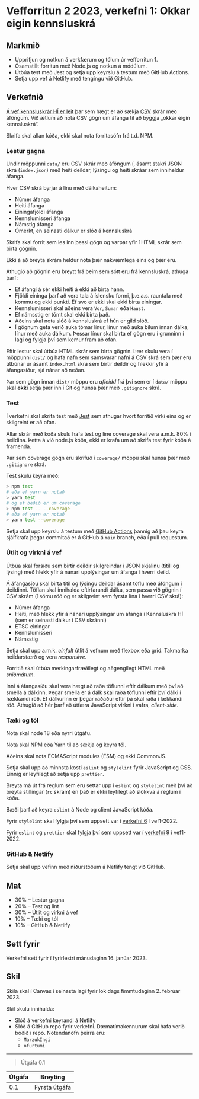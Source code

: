 # Vefforritun 2 2023, verkefni 1: Okkar eigin kennsluskrá

## Markmið

- Upprifjun og notkun á verkfærum og tólum úr vefforritun 1.
- Ósamstillt forritun með Node.js og notkun á módúlum.
- Útbúa test með Jest og setja upp keyrslu á testum með GitHub Actions.
- Setja upp vef á Netlify með tengingu við GitHub.

## Verkefnið

[Á vef kennsluskrár HÍ er leit](https://ugla.hi.is/kennsluskra/index.php?tab=nam&chapter=leit) þar sem hægt er að sækja [CSV](https://en.wikipedia.org/wiki/Comma-separated_values) skrár með áföngum. Við ætlum að nota CSV gögn um áfanga til að byggja „okkar eigin kennsluskrá“.

Skrifa skal allan kóða, ekki skal nota forritasöfn frá t.d. NPM.

### Lestur gagna

Undir möppunni `data/` eru CSV skrár með áföngum í, ásamt stakri JSON skrá (`index.json`) með heiti deildar, lýsingu og heiti skráar sem inniheldur áfanga.

Hver CSV skrá byrjar á línu með dálkaheitum:

- Númer áfanga
- Heiti áfanga
- Einingafjöldi áfanga
- Kennslumisseri áfanga
- Námstig áfanga
- Ómerkt, en seinasti dálkur er slóð á kennsluskrá

Skrifa skal forrit sem les inn þessi gögn og varpar yfir í HTML skrár sem birta gögnin.

Ekki á að breyta skrám heldur nota þær nákvæmlega eins og þær eru.

Athugið að gögnin eru breytt frá þeim sem sótt eru frá kennsluskrá, athuga þarf:

- Ef áfangi á sér ekki heiti á ekki að birta hann.
- Fjöldi eininga þarf að vera tala á íslensku formi, þ.e.a.s. rauntala með kommu og ekki punkti. Ef svo er ekki skal ekki birta einingar.
- Kennslumisseri skal aðeins vera `Vor`, `Sumar` eða `Haust`.
- Ef námsstig er tómt skal ekki birta það.
- Aðeins skal nota slóð á kennsluskrá ef hún er gild slóð.
- Í gögnum geta verið auka tómar línur, línur með auka bilum innan dálka, línur með auka dálkum. Þessar línur skal birta ef gögn eru í grunninn í lagi og fylgja því sem kemur fram að ofan.

Eftir lestur skal útbúa HTML skrár sem birta gögnin. Þær skulu vera í möppunni `dist/` og hafa nafn sem samsvarar nafni á CSV skrá sem þær eru útbúnar úr ásamt `index.html` skrá sem birtir deildir og hlekkir yfir á áfangasíður, sjá nánar að neðan.

Þar sem gögn innan `dist/` möppu eru _afleidd_ frá því sem er í `data/` möppu skal **ekki** setja þær inn í Git og hunsa þær með `.gitignore` skrá.

### Test

Í verkefni skal skrifa test með [Jest](https://jestjs.io/) sem athugar hvort forritið virki eins og er skilgreint er að ofan.

Allar skrár með kóða skulu hafa test og line coverage skal vera a.m.k. 80% í heildina. Þetta á við node.js kóða, ekki er krafa um að skrifa test fyrir kóða á framenda.

Þar sem coverage gögn eru skrifuð í `coverage/` möppu skal hunsa þær með `.gitignore` skrá.

Test skulu keyra með:

```bash
> npm test
# eða ef yarn er notað
> yarn test
# og ef beðið er um coverage
> npm test -- --coverage
# eða ef yarn er notað
> yarn test --coverage
```

Setja skal upp keyrslu á testum með [GitHub Actions](https://docs.github.com/en/actions) þannig að þau keyra sjálfkrafa þegar commitað er á GitHub á `main` branch, eða í pull requestum.

### Útlit og virkni á vef

Útbúa skal forsíðu sem birtir deildir skilgreindar í JSON skjalinu (titill og lýsing) með hlekk yfir á nánari upplýsingar um áfanga í hverri deild.

Á áfangasíðu skal birta titil og lýsingu deildar ásamt töflu með áföngum í deildinni. Töflan skal innihalda eftirfarandi dálka, sem passa við gögnin í CSV skrám (í sömu röð og er skilgreint sem fyrsta lína í hverri CSV skrá):

- Númer áfanga
- Heiti, með hlekk yfir á nánari upplýsingar um áfanga í Kennsluskrá HÍ (sem er seinasti dálkur í CSV skránni)
- ETSC einingar
- Kennslumisseri
- Námsstig

Setja skal upp a.m.k. _einfalt_ útlit á vefnum með flexbox eða grid. Takmarka heildarstærð og vera _responsive_.

Forritið skal útbúa merkingarfræðilegt og aðgengilegt HTML með _sniðmátum_.

Inni á áfangasíðu skal vera hægt að raða töflunni eftir dálkum með því að smella á dálkinn. Þegar smella er á dálk skal raða töflunni eftir því dálki í hækkandi röð. Ef dálkurinn er þegar raðaður eftir þá skal raða í lækkandi röð. Athugið að hér þarf að útfæra JavaScript virkni í vafra, _client-side_.

### Tæki og tól

Nota skal node 18 eða nýrri útgáfu.

Nota skal NPM eða Yarn til að sækja og keyra tól.

Aðeins skal nota ECMAScript modules (ESM) og ekki CommonJS.

Setja skal upp að minnsta kosti `eslint` og `stylelint` fyrir JavaScript og CSS. Einnig er leyfilegt að setja upp `prettier`.

Breyta má út frá reglum sem eru settar upp í `eslint` og `stylelint` með því að breyta stillingar (`rc` skrám) en það er ekki leyfilegt að slökkva á reglum í kóða.

Bæði þarf að keyra `eslint` á Node og client JavaScript kóða.

Fyrir `stylelint` skal fylgja því sem uppsett var í [verkefni 6](https://github.com/vefforritun/vef1-2022-v6-synilausn) í vef1-2022.

Fyrir `eslint` og `prettier` skal fylgja því sem uppsett var í [verkefni 9](https://github.com/vefforritun/vef1-2022-v9-synilausn) í vef1-2022.

### GitHub & Netlify

Setja skal upp vefinn með niðurstöðum á Netlify tengt við GitHub.

## Mat

- 30% – Lestur gagna
- 20% – Test og lint
- 30% – Útlit og virkni á vef
- 10% – Tæki og tól
- 10% – GitHub & Netlify

## Sett fyrir

Verkefni sett fyrir í fyrirlestri mánudaginn 16. janúar 2023.

## Skil

Skila skal í Canvas í seinasta lagi fyrir lok dags fimmtudaginn 2. febrúar 2023.

Skil skulu innihalda:

- Slóð á verkefni keyrandi á Netlify
- Slóð á GitHub repo fyrir verkefni. Dæmatímakennurum skal hafa verið boðið í repo. Notendanöfn þeirra eru:
  - `MarzukIngi`
  - `ofurtumi`

---

> Útgáfa 0.1

| Útgáfa | Breyting      |
| ------ | ------------- |
| 0.1    | Fyrsta útgáfa |
